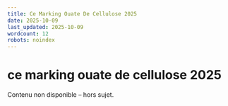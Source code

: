 ```yaml
---
title: Ce Marking Ouate De Cellulose 2025
date: 2025-10-09
last_updated: 2025-10-09
wordcount: 12
robots: noindex
---
```


# ce marking ouate de cellulose 2025

Contenu non disponible – hors sujet.